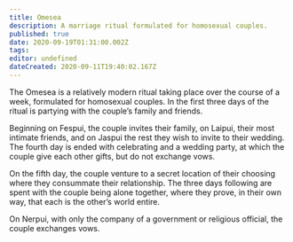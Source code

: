 ```yaml
---
title: Omesea
description: A marriage ritual formulated for homosexual couples.
published: true
date: 2020-09-19T01:31:00.002Z
tags: 
editor: undefined
dateCreated: 2020-09-11T19:40:02.167Z
---
```


The Omesea is a relatively modern ritual taking place over the course of a week, formulated for homosexual couples. In the first three days of the ritual is partying with the couple’s family and friends.

Beginning on Fespui, the couple invites their family, on Laipui, their most intimate friends, and on Jaspui the rest they wish to invite to their wedding. The fourth day is ended with celebrating and a wedding party, at which the couple give each other gifts, but do not exchange vows.

On the fifth day, the couple venture to a secret location of their choosing where they consummate their relationship. The three days following are spent with the couple being alone together, where they prove, in their own way, that each is the other’s world entire.

On Nerpui, with only the company of a government or religious official, the couple exchanges vows.